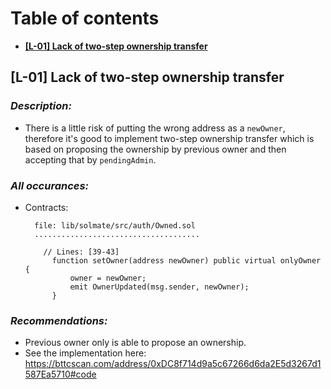 # Table of contents

- **[[L-01] Lack of two-step ownership transfer](L-01)**


## **[L-01] Lack of two-step ownership transfer**<a name="L-01"></a>

### ***Description:***
  - There is a little risk of putting the wrong address as a `newOwner`, therefore it's good to implement two-step ownership transfer which is based on proposing the ownership by previous owner and then accepting that by `pendingAdmin`.
### ***All occurances:***

  - Contracts:
  
    ```Solidity
      file: lib/solmate/src/auth/Owned.sol 
      .....................................
      
        // Lines: [39-43]
          function setOwner(address newOwner) public virtual onlyOwner {
              owner = newOwner;
              emit OwnerUpdated(msg.sender, newOwner);
          }

### ***Recommendations:***
  - Previous owner only is able to propose an ownership.
  - See the implementation here: https://bttcscan.com/address/0xDC8f714d9a5c67266d6da2E5d3267d1587Ea5710#code 
